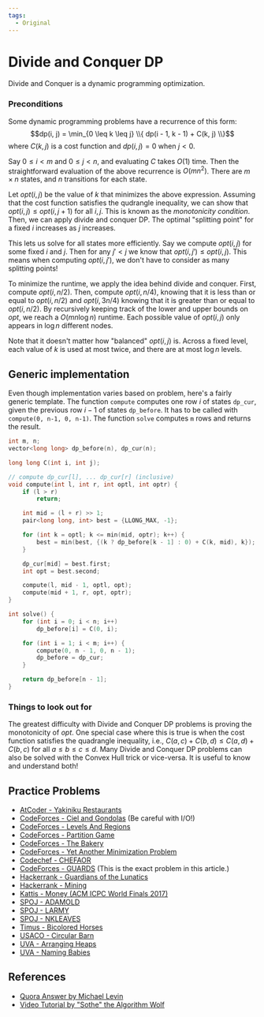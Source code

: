 ```yaml
---
tags:
  - Original
---
```


# Divide and Conquer DP

Divide and Conquer is a dynamic programming optimization.

### Preconditions
Some dynamic programming problems have a recurrence of this form: 
$$dp(i, j) =
\min_{0 \leq k \leq j} \\{ dp(i - 1, k - 1) + C(k, j) \\}$$
where $C(k, j)$ is a cost function and $dp(i, j) = 0$ when $j \lt 0$. 

Say $0 \leq i \lt m$ and $0 \leq j \lt n$, and evaluating $C$ takes $O(1)$
time. Then the straightforward evaluation of the above recurrence is $O(m n^2)$. There
are $m \times n$ states, and $n$ transitions for each state.

Let $opt(i, j)$ be the value of $k$ that minimizes the above expression. Assuming that the 
cost function satisfies the qudrangle inequality, we can show that 
$opt(i, j) \leq opt(i, j + 1)$ for all $i, j$. This is known as the _monotonicity condition_. 
Then, we can apply divide and conquer DP. The optimal
"splitting point" for a fixed $i$ increases as $j$ increases.

This lets us solve for all states more efficiently. Say we compute $opt(i, j)$
for some fixed $i$ and $j$. Then for any $j' < j$ we know that $opt(i, j') \leq opt(i, j)$.
This means when computing $opt(i, j')$, we don't have to consider as many
splitting points!

To minimize the runtime, we apply the idea behind divide and conquer. First,
compute $opt(i, n / 2)$. Then, compute $opt(i, n / 4)$, knowing that it is less
than or equal to $opt(i, n / 2)$ and $opt(i, 3 n / 4)$ knowing that it is
greater than or equal to $opt(i, n / 2)$. By recursively keeping track of the
lower and upper bounds on $opt$, we reach a $O(m n \log n)$ runtime. Each
possible value of $opt(i, j)$ only appears in $\log n$ different nodes.

Note that it doesn't matter how "balanced" $opt(i, j)$ is. Across a fixed
level, each value of $k$ is used at most twice, and there are at most $\log n$
levels.

## Generic implementation

Even though implementation varies based on problem, here's a fairly generic
template.
The function `compute` computes one row $i$ of states `dp_cur`, given the previous row $i-1$ of states `dp_before`.
It has to be called with `compute(0, n-1, 0, n-1)`. The function `solve` computes `m` rows and returns the result.

```{.cpp file=divide_and_conquer_dp}
int m, n;
vector<long long> dp_before(n), dp_cur(n);

long long C(int i, int j);

// compute dp_cur[l], ... dp_cur[r] (inclusive)
void compute(int l, int r, int optl, int optr) {
    if (l > r)
        return;

    int mid = (l + r) >> 1;
    pair<long long, int> best = {LLONG_MAX, -1};

    for (int k = optl; k <= min(mid, optr); k++) {
        best = min(best, {(k ? dp_before[k - 1] : 0) + C(k, mid), k});
    }

    dp_cur[mid] = best.first;
    int opt = best.second;

    compute(l, mid - 1, optl, opt);
    compute(mid + 1, r, opt, optr);
}

int solve() {
    for (int i = 0; i < n; i++)
        dp_before[i] = C(0, i);

    for (int i = 1; i < m; i++) {
        compute(0, n - 1, 0, n - 1);
        dp_before = dp_cur;
    }

    return dp_before[n - 1];
}
```

### Things to look out for

The greatest difficulty with Divide and Conquer DP problems is proving the
monotonicity of $opt$. One special case where this is true is when the cost function satisfies the quadrangle inequality, i.e., $C(a, c) + C(b, d) \leq C(a, d) + C(b, c)$ for all $a \leq b \leq c \leq d$. 
Many Divide and Conquer DP problems can also be solved with the Convex Hull trick or vice-versa. It is useful to know and understand
both! 

## Practice Problems
- [AtCoder - Yakiniku Restaurants](https://atcoder.jp/contests/arc067/tasks/arc067_d)
- [CodeForces - Ciel and Gondolas](https://codeforces.com/contest/321/problem/E) (Be careful with I/O!)
- [CodeForces - Levels And Regions](https://codeforces.com/problemset/problem/673/E)
- [CodeForces - Partition Game](https://codeforces.com/contest/1527/problem/E)
- [CodeForces - The Bakery](https://codeforces.com/problemset/problem/834/D)
- [CodeForces - Yet Another Minimization Problem](https://codeforces.com/contest/868/problem/F)
- [Codechef - CHEFAOR](https://www.codechef.com/problems/CHEFAOR)
- [CodeForces - GUARDS](https://codeforces.com/gym/103536/problem/A) (This is the exact problem in this article.)
- [Hackerrank - Guardians of the Lunatics](https://www.hackerrank.com/contests/ioi-2014-practice-contest-2/challenges/guardians-lunatics-ioi14)
- [Hackerrank - Mining](https://www.hackerrank.com/contests/world-codesprint-5/challenges/mining)
- [Kattis - Money (ACM ICPC World Finals 2017)](https://open.kattis.com/problems/money)
- [SPOJ - ADAMOLD](https://www.spoj.com/problems/ADAMOLD/)
- [SPOJ - LARMY](https://www.spoj.com/problems/LARMY/)
- [SPOJ - NKLEAVES](https://www.spoj.com/problems/NKLEAVES/)
- [Timus - Bicolored Horses](https://acm.timus.ru/problem.aspx?space=1&num=1167)
- [USACO - Circular Barn](http://www.usaco.org/index.php?page=viewproblem2&cpid=616)
- [UVA - Arranging Heaps](https://onlinejudge.org/external/125/12524.pdf)
- [UVA - Naming Babies](https://onlinejudge.org/external/125/12594.pdf)



## References
- [Quora Answer by Michael Levin](https://www.quora.com/What-is-divide-and-conquer-optimization-in-dynamic-programming)
- [Video Tutorial by "Sothe" the Algorithm Wolf](https://www.youtube.com/watch?v=wLXEWuDWnzI)
